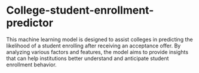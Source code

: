 # College-student-enrollment-predictor
This machine learning model is designed to assist colleges in predicting the likelihood of a student enrolling after receiving an acceptance offer. By analyzing various factors and features, the model aims to provide insights that can help institutions better understand and anticipate student enrollment behavior.
